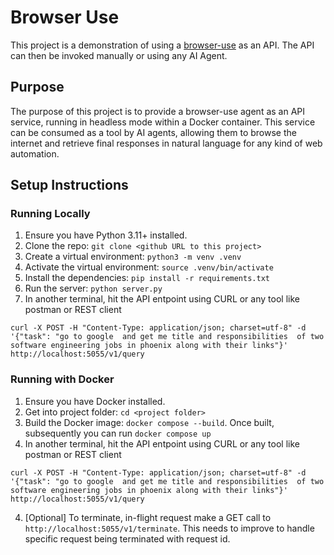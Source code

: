 # Browser Use

This project is a demonstration of using a [browser-use](https://github.com/browser-use/browser-use) as an API. The API can then be invoked manually or using any AI Agent.

## Purpose

The purpose of this project is to provide a browser-use agent as an API service, running in headless mode within a Docker container. This service can be consumed as a tool by AI agents, allowing them to browse the internet and retrieve final responses in natural language for any kind of web automation.

## Setup Instructions

### Running Locally

1.  Ensure you have Python 3.11+ installed.
2.  Clone the repo: `git clone <github URL to this project>`
3.  Create a virtual environment: `python3 -m venv .venv`
4.  Activate the virtual environment: `source .venv/bin/activate`
5.  Install the dependencies: `pip install -r requirements.txt`
6.  Run the server: `python server.py`
7. In another terminal, hit the API entpoint using CURL or any tool like postman or REST client
```
curl -X POST -H "Content-Type: application/json; charset=utf-8" -d '{"task": "go to google  and get me title and responsibilities  of two software engineering jobs in phoenix along with their links"}' http://localhost:5055/v1/query
```

### Running with Docker

1.  Ensure you have Docker installed.
2.  Get into project folder: `cd <project folder>`
3.  Build the Docker image: `docker compose --build`. Once built, subsequently you can run `docker compose up`
3.  In another terminal, hit the API entpoint using CURL or any tool like postman or REST client
```
curl -X POST -H "Content-Type: application/json; charset=utf-8" -d '{"task": "go to google  and get me title and responsibilities  of two software engineering jobs in phoenix along with their links"}' http://localhost:5055/v1/query
```
4. [Optional] To terminate, in-flight request make a GET call to `http://localhost:5055/v1/terminate`. This needs to improve to handle specific request being terminated with request id.
